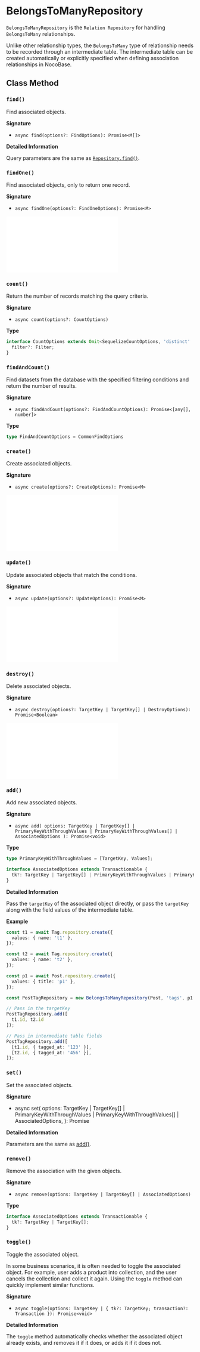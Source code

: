 # BelongsToManyRepository

`BelongsToManyRepository` is the `Relation Repository` for handling `BelongsToMany` relationships.

Unlike other relationship types, the `BelongsToMany` type of relationship needs to be recorded through an intermediate table. The intermediate table can be created automatically or explicitly specified when defining association relationships in NocoBase.

## Class Method

### `find()`

Find associated objects.

**Signature**

* `async find(options?: FindOptions): Promise<M[]>`

**Detailed Information**

Query parameters are the same as [`Repository.find()`](../repository.md#find).

### `findOne()`

Find associated objects, only to return one record.

**Signature**

* `async findOne(options?: FindOneOptions): Promise<M>`

<embed src="../shared/find-one.md"></embed>

### `count()`

Return the number of records matching the query criteria.

**Signature**

* `async count(options?: CountOptions)`

**Type**

```typescript
interface CountOptions extends Omit<SequelizeCountOptions, 'distinct' | 'where' | 'include'>, Transactionable {
  filter?: Filter;
}
```

### `findAndCount()`

Find datasets from the database with the specified filtering conditions and return the number of results.

**Signature**

* `async findAndCount(options?: FindAndCountOptions): Promise<[any[], number]>`

**Type**

```typescript
type FindAndCountOptions = CommonFindOptions
```

### `create()`

Create associated objects.

**Signature**

* `async create(options?: CreateOptions): Promise<M>`

<embed src="../shared/create-options.md"></embed>

### `update()`

Update associated objects that match the conditions.

**Signature**

* `async update(options?: UpdateOptions): Promise<M>`

<embed src="../shared/update-options.md"></embed>

### `destroy()`

Delete associated objects.

**Signature**

* `async destroy(options?: TargetKey | TargetKey[] | DestroyOptions): Promise<Boolean>`

<embed src="../shared/destroy-options.md"></embed>

### `add()`

Add new associated objects.

**Signature**

* `async add(
  options: TargetKey | TargetKey[] | PrimaryKeyWithThroughValues | PrimaryKeyWithThroughValues[] | AssociatedOptions
  ): Promise<void>`

**Type**

```typescript
type PrimaryKeyWithThroughValues = [TargetKey, Values];

interface AssociatedOptions extends Transactionable {
  tk?: TargetKey | TargetKey[] | PrimaryKeyWithThroughValues | PrimaryKeyWithThroughValues[];
}
```

**Detailed Information**

Pass the `targetKey` of the associated object directly, or pass the `targetKey` along with the field values of the intermediate table.

**Example**

```typescript
const t1 = await Tag.repository.create({
  values: { name: 't1' },
});

const t2 = await Tag.repository.create({
  values: { name: 't2' },
});

const p1 = await Post.repository.create({
  values: { title: 'p1' },
});

const PostTagRepository = new BelongsToManyRepository(Post, 'tags', p1.id);

// Pass in the targetKey
PostTagRepository.add([
  t1.id, t2.id
]);

// Pass in intermediate table fields
PostTagRepository.add([
  [t1.id, { tagged_at: '123' }],
  [t2.id, { tagged_at: '456' }],
]);
```

### `set()`

Set the associated objects.

**Signature**

* async set(
  options: TargetKey | TargetKey[] | PrimaryKeyWithThroughValues | PrimaryKeyWithThroughValues[] | AssociatedOptions,
  ): Promise<void>

**Detailed Information**
  
Parameters are the same as [add()](#add).

### `remove()`
  
Remove the association with the given objects.

**Signature**

* `async remove(options: TargetKey | TargetKey[] | AssociatedOptions)`

**Type**

```typescript
interface AssociatedOptions extends Transactionable {
  tk?: TargetKey | TargetKey[];
}
```

### `toggle()`

Toggle the associated object.
  
In some business scenarios, it is often needed to toggle the associated object. For example, user adds a product into collection, and the user cancels the collection and collect it again. Using the `toggle` method can quickly implement similar functions.

**Signature**

* `async toggle(options: TargetKey | { tk?: TargetKey; transaction?: Transaction }): Promise<void>`

**Detailed Information**

The `toggle` method automatically checks whether the associated object already exists, and removes it if it does, or adds it if it does not.
